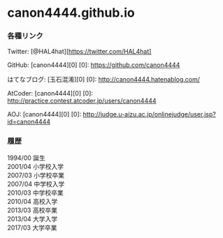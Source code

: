 # canon4444.github.io

### 各種リンク
Twitter: [@HAL4hat][https://twitter.com/HAL4hat]

GitHub: [canon4444][0]
[0]: https://github.com/canon4444

はてなブログ: [玉石混淆][0]
[0]: http://canon4444.hatenablog.com/

AtCoder: [canon4444][0]
[0]: http://practice.contest.atcoder.jp/users/canon4444

AOJ: [canon4444][0]
[0]: http://judge.u-aizu.ac.jp/onlinejudge/user.jsp?id=canon4444


### 履歴
1994/00 誕生  
2001/04 小学校入学  
2007/03 小学校卒業  
2007/04 中学校入学  
2010/03 中学校卒業  
2010/04 高校入学  
2013/03 高校卒業  
2013/04 大学入学  
2017/03 大学卒業  
